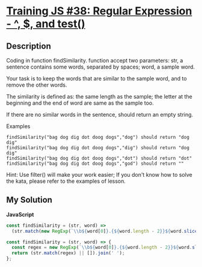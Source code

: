 # [Training JS #38: Regular Expression - ^, $, and test()](https://www.codewars.com/kata/573975d3ac3eec695b0013e0)

## Description

Coding in function findSimilarity. function accept two parameters: str, a sentence contains some words, separated by spaces; word, a sample word.

Your task is to keep the words that are similar to the sample word, and to remove the other words.

The similarity is defined as: the same length as the sample; the letter at the beginning and the end of word are same as the sample too.

If there are no similar words in the sentence, should return an empty string.

Examples

```
findSimilarity("bag dog dig dot doog dogs","dog") should return "dog dig"
findSimilarity("bag dog dig dot doog dogs","dig") should return "dog dig"
findSimilarity("bag dog dig dot doog dogs","dot") should return "dot"
findSimilarity("bag dog dig dot doog dogs","god") should return ""
```

Hint: Use filter() will make your work easier; If you don't know how to solve the kata, please refer to the examples of lesson.

## My Solution

**JavaScript**

```js
const findSimilarity = (str, word) =>
  (str.match(new RegExp(`\\b${word[0]}.{${word.length - 2}}${word.slice(-1)}\\b`, 'g')) || []).join(' ');
```

```js
const findSimilarity = (str, word) => {
  const regex = new RegExp(`\\b${word[0]}.{${word.length - 2}}${word.slice(-1)}\\b`, 'g');
  return (str.match(regex) || []).join(' ');
};
```
